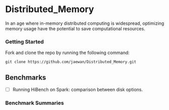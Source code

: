 # Distributed_Memory
In an age where in-memory distributed computing is widespread, optimizing memory usage have the potential to save computational resources. 

### Getting Started
Fork and clone the repo by running the following command:
```
git clone https://github.com/jaewan/Distributed_Memory.git
```

## Benchmarks
- [ ] Running HiBench on Spark: comparison between disk options. 

### Benchmark Summaries